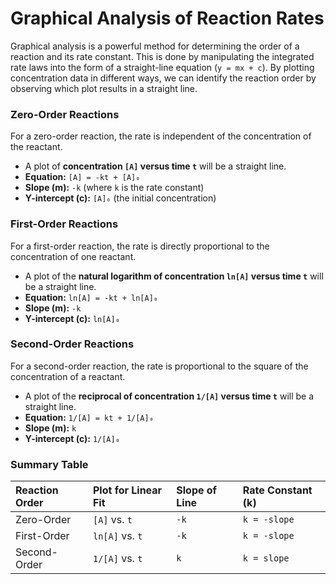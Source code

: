 # Graphical Analysis of Reaction Rates

Graphical analysis is a powerful method for determining the order of a reaction and its rate constant. This is done by manipulating the integrated rate laws into the form of a straight-line equation (`y = mx + c`). By plotting concentration data in different ways, we can identify the reaction order by observing which plot results in a straight line.

### Zero-Order Reactions

For a zero-order reaction, the rate is independent of the concentration of the reactant.

-   A plot of **concentration `[A]` versus time `t`** will be a straight line.
-   **Equation:** `[A] = -kt + [A]₀`
-   **Slope (m):** `-k` (where `k` is the rate constant)
-   **Y-intercept (c):** `[A]₀` (the initial concentration)

### First-Order Reactions

For a first-order reaction, the rate is directly proportional to the concentration of one reactant.

-   A plot of the **natural logarithm of concentration `ln[A]` versus time `t`** will be a straight line.
-   **Equation:** `ln[A] = -kt + ln[A]₀`
-   **Slope (m):** `-k`
-   **Y-intercept (c):** `ln[A]₀`

### Second-Order Reactions

For a second-order reaction, the rate is proportional to the square of the concentration of a reactant.

-   A plot of the **reciprocal of concentration `1/[A]` versus time `t`** will be a straight line.
-   **Equation:** `1/[A] = kt + 1/[A]₀`
-   **Slope (m):** `k`
-   **Y-intercept (c):** `1/[A]₀`

### Summary Table

| Reaction Order | Plot for Linear Fit | Slope of Line | Rate Constant (k) |
| :--- | :--- | :--- | :--- |
| Zero-Order | `[A]` vs. `t` | `-k` | `k = -slope` |
| First-Order | `ln[A]` vs. `t` | `-k` | `k = -slope` |
| Second-Order | `1/[A]` vs. `t`| `k` | `k = slope` |
